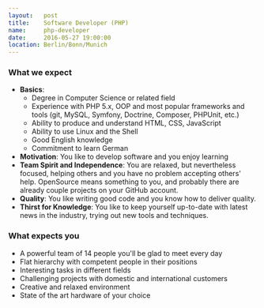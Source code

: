 ```yaml
---
layout:   post
title:    Software Developer (PHP)
name:     php-developer
date:     2016-05-27 19:00:00
location: Berlin/Bonn/Munich
---
```


### What we expect

- **Basics**:
    + Degree in Computer Science or related field
    + Experience with PHP 5.x, OOP and most popular frameworks and tools (git, MySQL, Symfony, Doctrine, Composer, PHPUnit, etc.)
    + Ability to produce and understand HTML, CSS, JavaScript
    + Ability to use Linux and the Shell
    + Good English knowledge
    + Commitment to learn German
- **Motivation**: You like to develop software and you enjoy learning
- **Team Spirit and Independence**: You are relaxed, but nevertheless focused, helping others and you have no problem accepting others' help. OpenSource means something to you, and probably there are already couple projects on your GitHub account.
- **Quality**: You like writing good code and you know how to deliver quality.
- **Thirst for Knowledge**: You like to keep yourself up-to-date with latest news in the industry, trying out new tools and techniques.

### What expects you

- A powerful team of 14 people you'll be glad to meet every day
- Flat hierarchy with competent people in their positions
- Interesting tasks in different fields
- Challenging projects with domestic and international customers
- Creative and relaxed environment
- State of the art hardware of your choice
